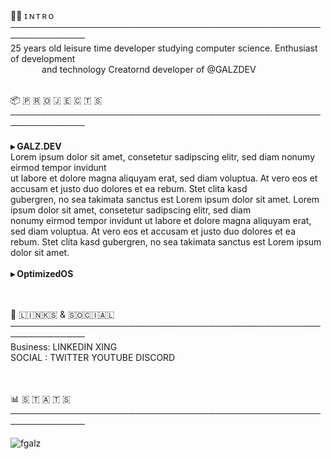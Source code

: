 <br>

🙋‍♂️ ɪ  ɴ  ᴛ  ʀ  ᴏ<br>
<b>──────────────────────────────────────────────────────────────</b><br>
25 years old leisure time developer studying computer science. Enthusiast of development <br>⠀⠀⠀⠀     and technology Creatornd developer of @GALZDEV
<br><br>

📦 🇵 🇷 🇴 🇯 🇪 🇨 🇹 🇸<br>
<b>──────────────────────────────────────────────────────────────</b><br>
<br><b>▸ GALZ.DEV</b><br>
Lorem ipsum dolor sit amet, consetetur sadipscing elitr, sed diam nonumy eirmod tempor invidunt<br> ut labore et dolore magna aliquyam erat, sed diam voluptua. At vero eos et accusam et justo duo dolores et ea rebum. Stet clita kasd<br> gubergren, no sea takimata sanctus est Lorem ipsum dolor sit amet. Lorem ipsum dolor sit amet, consetetur sadipscing elitr, sed diam <br>nonumy eirmod tempor invidunt ut labore et dolore magna aliquyam erat, sed diam voluptua. At vero eos et accusam et justo duo dolores et ea rebum. Stet clita kasd gubergren, no sea takimata sanctus est Lorem ipsum dolor sit amet.<br><br>
<b>▸ OptimizedOS</b><br>
<br><br>

🔗 🇱​​​​​🇮​​​​​🇳​​​​​🇰​​​​​🇸​​​​​ & 🇸​​​​​🇴​​​​​🇨​​​​​🇮​​​​​🇦​​​​​🇱​​​​​<br>
<b>──────────────────────────────────────────────────────────────</b><br>
Business:   LINKEDIN XING<br>
SOCIAL  :   TWITTER YOUTUBE DISCORD<br>
<br><br>

📊 🇸 🇹 🇦 🇹 🇸<br>
<b>──────────────────────────────────────────────────────────────</b><br>
<p align="left"><img src="https://komarev.com/ghpvc/?username=fgalz" alt="fgalz"/> </p>
<br><br>
